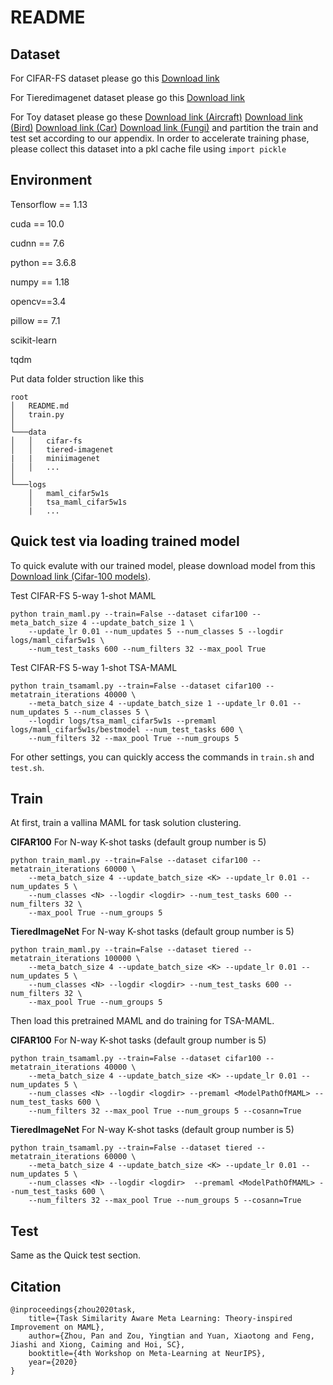 # README

## Dataset
For CIFAR-FS dataset please go this [Download link](https://drive.google.com/file/d/1GjGMI0q3bgcpcB_CjI40fX54WgLPuTpS/view)

For Tieredimagenet dataset please go this [Download link](https://drive.google.com/file/d/1nVGCTd9ttULRXFezh4xILQ9lUkg0WZCG/view)

For Toy dataset please go these 
[Download link (Aircraft)](https://drive.google.com/file/d/1IJk93N48X0rSL69nQ1Wr-49o8u0e75HM/view)
[Download link (Bird)](https://drive.google.com/file/d/1IJk93N48X0rSL69nQ1Wr-49o8u0e75HM/view)
[Download link (Car)](https://ai.stanford.edu/~jkrause/cars/car_dataset.html)
[Download link (Fungi)](https://drive.google.com/file/d/1IJk93N48X0rSL69nQ1Wr-49o8u0e75HM/view)
and partition the train and test set according to our appendix. In order to accelerate training phase, please collect this dataset into a pkl cache file using `import pickle`

## Environment

Tensorflow == 1.13

cuda == 10.0

cudnn == 7.6

python == 3.6.8

numpy == 1.18

opencv==3.4

pillow == 7.1

scikit-learn

tqdm

Put data folder struction like this
```
root
│   README.md
│   train.py    
│
└───data
│   │   cifar-fs
│   │   tiered-imagenet
|   |   miniimagenet
│   │   ...
│   
└───logs
    │   maml_cifar5w1s
    │   tsa_maml_cifar5w1s
    |   ...
```


## Quick test via loading trained model
To quick evalute with our trained model, please download model from this [Download link (Cifar-100 models)](https://drive.google.com/file/d/13HFUTY4NTs2ZZpi5E8-eSBcWAce_ks4Q/view?usp=sharing). 

Test CIFAR-FS 5-way 1-shot MAML
	
	python train_maml.py --train=False --dataset cifar100 --meta_batch_size 4 --update_batch_size 1 \
		--update_lr 0.01 --num_updates 5 --num_classes 5 --logdir logs/maml_cifar5w1s \
		--num_test_tasks 600 --num_filters 32 --max_pool True 

Test CIFAR-FS 5-way 1-shot TSA-MAML

	python train_tsamaml.py --train=False --dataset cifar100 --metatrain_iterations 40000 \
		--meta_batch_size 4 --update_batch_size 1 --update_lr 0.01 --num_updates 5 --num_classes 5 \
		--logdir logs/tsa_maml_cifar5w1s --premaml logs/maml_cifar5w1s/bestmodel --num_test_tasks 600 \
		--num_filters 32 --max_pool True --num_groups 5

For other settings, you can quickly access the commands in ``train.sh`` and ``test.sh``.


## Train

At first, train a vallina MAML for task solution clustering.

**CIFAR100**
For N-way K-shot tasks (default group number is 5)

	python train_maml.py --train=False --dataset cifar100 --metatrain_iterations 60000 \
		--meta_batch_size 4 --update_batch_size <K> --update_lr 0.01 --num_updates 5 \
		--num_classes <N> --logdir <logdir> --num_test_tasks 600 --num_filters 32 \
		--max_pool True --num_groups 5

**TieredImageNet**
For N-way K-shot tasks (default group number is 5)

	python train_maml.py --train=False --dataset tiered --metatrain_iterations 100000 \
		--meta_batch_size 4 --update_batch_size <K> --update_lr 0.01 --num_updates 5 \
		--num_classes <N> --logdir <logdir> --num_test_tasks 600 --num_filters 32 \
		--max_pool True --num_groups 5


Then load this pretrained MAML and do training for TSA-MAML.

**CIFAR100**
For N-way K-shot tasks (default group number is 5)

	python train_tsamaml.py --train=False --dataset cifar100 --metatrain_iterations 40000 \
		--meta_batch_size 4 --update_batch_size <K> --update_lr 0.01 --num_updates 5 \
		--num_classes <N> --logdir <logdir> --premaml <ModelPathOfMAML> --num_test_tasks 600 \
		--num_filters 32 --max_pool True --num_groups 5 --cosann=True 

**TieredImageNet**
For N-way K-shot tasks (default group number is 5)

	python train_tsamaml.py --train=False --dataset tiered --metatrain_iterations 60000 \
		--meta_batch_size 4 --update_batch_size <K> --update_lr 0.01 --num_updates 5 \
		--num_classes <N> --logdir <logdir>  --premaml <ModelPathOfMAML> --num_test_tasks 600 \
		--num_filters 32 --max_pool True --num_groups 5 --cosann=True 

## Test
Same as the Quick test section.

## Citation

	@inproceedings{zhou2020task,
		title={Task Similarity Aware Meta Learning: Theory-inspired Improvement on MAML},
		author={Zhou, Pan and Zou, Yingtian and Yuan, Xiaotong and Feng, Jiashi and Xiong, Caiming and Hoi, SC},
		booktitle={4th Workshop on Meta-Learning at NeurIPS},
		year={2020}
	}
